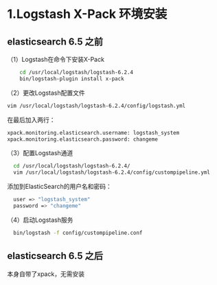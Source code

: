 # 1.Logstash X-Pack 环境安装

## elasticsearch 6.5 之前

（1）Logstash在命令下安装X-Pack

```bash
    cd /usr/local/logstash/logstash-6.2.4
    bin/logstash-plugin install x-pack
```

（2）更改Logstash配置文件

```bash
vim /usr/local/logstash/logstash-6.2.4/config/logstash.yml 
```

在最后加入两行：

```bash
xpack.monitoring.elasticsearch.username: logstash_system
xpack.monitoring.elasticsearch.password: changeme
```

（3）配置Logstash通道

```bash
  cd /usr/local/logstash/logstash-6.2.4/
  vim /usr/local/logstash/logstash-6.2.4/config/custompipeline.yml 
```

添加到ElasticSearch的用户名和密码：

```bash
  user => "logstash_system"
  password => "changeme"
```

（4）启动Logstash服务

```bash
  bin/logstash -f config/custompipeline.conf
```

## elasticsearch 6.5 之后

本身自带了xpack，无需安装